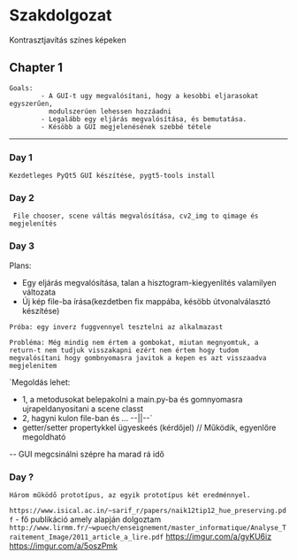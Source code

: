# Szakdolgozat
Kontrasztjavítás színes képeken

## Chapter 1
```
Goals:
        - A GUI-t ugy megvalósítani, hogy a kesobbi eljarasokat egyszerűen,
          modulszerúen lehessen hozzáadni
        - Legalább egy eljárás megvalósítása, és bemutatása.
        - Késöbb a GUI megjelenésének szebbé tétele
```
___
### Day 1
` Kezdetleges PyQt5 GUI készítése, pygt5-tools install `
### Day 2
` File chooser, scene váltás megvalósítása, cv2_img to qimage és megjelenítés`
### Day 3

Plans:
- Egy eljárás megvalósítása, talan
a hisztogram-kiegyenlítés valamilyen változata
- Új kép file-ba írása(kezdetben fix mappába, késöbb útvonalválasztó készítése)

`Próba: egy inverz fuggvennyel tesztelni az alkalmazast`

`Probléma: Még mindig nem értem a gombokat, miutan megnyomtuk, a return-t nem tudjuk visszakapni
ezért nem értem hogy tudom megvalósítani hogy gombnyomasra javitok a kepen es azt visszaadva megjelenitem`

`Megoldás lehet: 
- 1, a metodusokat belepakolni a main.py-ba és gomnyomasra ujrapeldanyositani a scene classt
- 2, hagyni kulon file-ban és ... --||--`
- getter/setter propertykkel ügyeskeés (kérdőjel) // Működik, egyenlőre megoldható

-- GUI megcsinálni szépre ha marad rá idő

### Day ?
` Három működő prototípus, az egyik prototípus két eredménnyel. `

` https://www.isical.ac.in/~sarif_r/papers/naik12tip12_hue_preserving.pdf ` - fő publikáció amely alapján dolgoztam
` http://www.lirmm.fr/~wpuech/enseignement/master_informatique/Analyse_Traitement_Image/2011_article_a_lire.pdf `
https://imgur.com/a/gyKU6iz <br/>
https://imgur.com/a/5oszPmk

